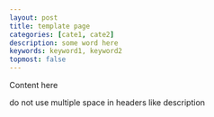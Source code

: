 ```yaml
---
layout: post
title: template page
categories: [cate1, cate2]
description: some word here
keywords: keyword1, keyword2
topmost: false
---
```


Content here

do not use multiple space in headers like description